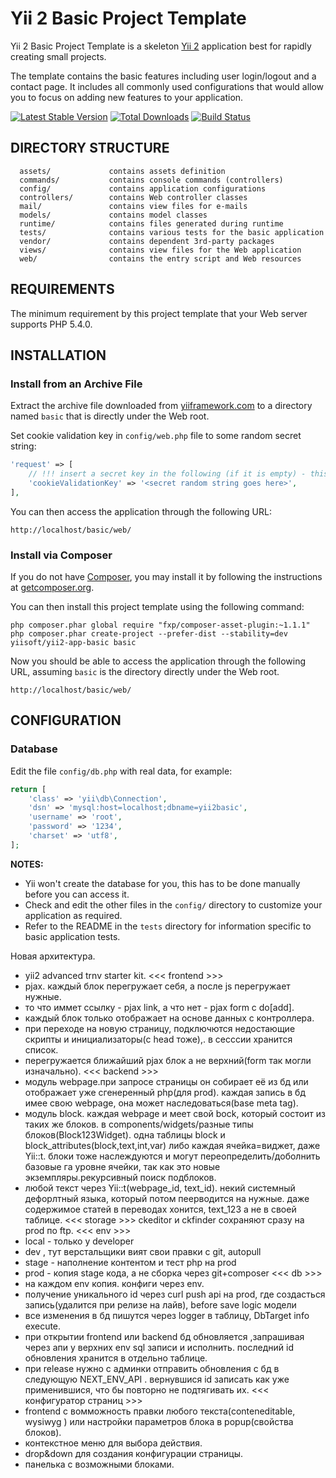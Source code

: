 Yii 2 Basic Project Template
============================

Yii 2 Basic Project Template is a skeleton [Yii 2](http://www.yiiframework.com/) application best for
rapidly creating small projects.

The template contains the basic features including user login/logout and a contact page.
It includes all commonly used configurations that would allow you to focus on adding new
features to your application.

[![Latest Stable Version](https://poser.pugx.org/yiisoft/yii2-app-basic/v/stable.png)](https://packagist.org/packages/yiisoft/yii2-app-basic)
[![Total Downloads](https://poser.pugx.org/yiisoft/yii2-app-basic/downloads.png)](https://packagist.org/packages/yiisoft/yii2-app-basic)
[![Build Status](https://travis-ci.org/yiisoft/yii2-app-basic.svg?branch=master)](https://travis-ci.org/yiisoft/yii2-app-basic)

DIRECTORY STRUCTURE
-------------------

      assets/             contains assets definition
      commands/           contains console commands (controllers)
      config/             contains application configurations
      controllers/        contains Web controller classes
      mail/               contains view files for e-mails
      models/             contains model classes
      runtime/            contains files generated during runtime
      tests/              contains various tests for the basic application
      vendor/             contains dependent 3rd-party packages
      views/              contains view files for the Web application
      web/                contains the entry script and Web resources



REQUIREMENTS
------------

The minimum requirement by this project template that your Web server supports PHP 5.4.0.


INSTALLATION
------------

### Install from an Archive File

Extract the archive file downloaded from [yiiframework.com](http://www.yiiframework.com/download/) to
a directory named `basic` that is directly under the Web root.

Set cookie validation key in `config/web.php` file to some random secret string:

```php
'request' => [
    // !!! insert a secret key in the following (if it is empty) - this is required by cookie validation
    'cookieValidationKey' => '<secret random string goes here>',
],
```

You can then access the application through the following URL:

~~~
http://localhost/basic/web/
~~~


### Install via Composer

If you do not have [Composer](http://getcomposer.org/), you may install it by following the instructions
at [getcomposer.org](http://getcomposer.org/doc/00-intro.md#installation-nix).

You can then install this project template using the following command:

~~~
php composer.phar global require "fxp/composer-asset-plugin:~1.1.1"
php composer.phar create-project --prefer-dist --stability=dev yiisoft/yii2-app-basic basic
~~~

Now you should be able to access the application through the following URL, assuming `basic` is the directory
directly under the Web root.

~~~
http://localhost/basic/web/
~~~


CONFIGURATION
-------------

### Database

Edit the file `config/db.php` with real data, for example:

```php
return [
    'class' => 'yii\db\Connection',
    'dsn' => 'mysql:host=localhost;dbname=yii2basic',
    'username' => 'root',
    'password' => '1234',
    'charset' => 'utf8',
];
```

**NOTES:**
- Yii won't create the database for you, this has to be done manually before you can access it.
- Check and edit the other files in the `config/` directory to customize your application as required.
- Refer to the README in the `tests` directory for information specific to basic application tests.


Новая архитектура.
- yii2 advanced trnv starter kit.
<<< frontend >>>
-  pjax. каждый блок перегружает себя, а после js перегружает нужные.
- то что иммет ссылку - pjax link, а что нет - pjax form с do[add].
- каждый блок только отображает на основе данных с контроллера.
- при переходе на новую страницу, подключются недостающие скрипты и инициализаторы(с head тоже),. в сесссии хранится список.
- перегружается ближайший pjax блок а не верхний(form так могли изначально).
<<< backend >>>
- модуль webpage.при запросе страницы он собирает её из бд или отображает уже сгенеренный php(для prod). каждая запись в бд имее свою webpage, она может наследоваться(base meta tag).
- модуль block. каждая webpage и меет свой bock, который состоит из таких же блоков. в components/widgets/разные типы блоков(Block123Widget). одна таблицы block и block_attributes(block,text,int,var) либо каждая ячейка=виджет, даже Yii::t. блоки тоже наслеждуются и могут переопределить/доболнить базовые га уровне ячейки, так как это новые экземпляры.рекурсивный поиск подблоков.
- любой текст через Yii::t(webpage_id, text_id). некий системный дефорлтный языка, который потом пеерводится на нужные. даже содержимое статей в переводах хонится, text_123 а не в своей таблице.
<<< storage >>>
ckeditor и ckfinder сохраняют сразу на prod по ftp.
<<< env >>>
- local - только у developer
- dev , тут верстальщики вият свои правки с git, autopull
- stage - наполнение контентом и тест php на prod
- prod - копия stage кода, а не сборка через git+composer
<<< db >>>
 -  на каждом env копия. конфиги через env. 
- получение уникального id через curl push api на prod, где создасться запись(удалится при релизе на лайв), before save logic модели
- все изменения в бд пишутся через logger в таблицу, DbTarget info execute. 
- при открытии frontend или backend бд обновляется ,запрашивая через апи у верхних env sql записи и исполнить. последний id обновления хранится в отдельно таблице. 
- при release нужно с админки отправить обновления с бд в следующую NEXT_ENV_API . вернувшися id записать как уже применившися, что бы повторно не подтягивать их.
<<< конфигуратор страниц >>>
- frontend с вомможность правки любого текста(conteneditable, wysiwyg ) или  настройки параметров блока в popup(свойства блоков).
- контекстное меню для выбора действия. 
- drop&down для создания конфигурации страницы. 
- панелька с возможными блоками.
